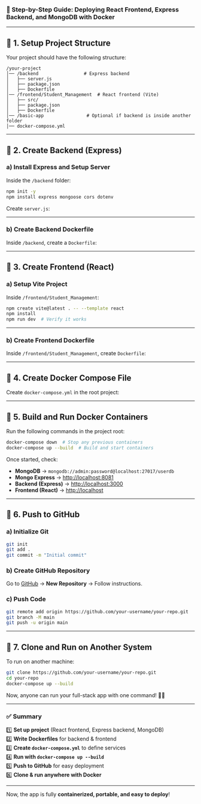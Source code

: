 ### **🚀 Step-by-Step Guide: Deploying React Frontend, Express Backend, and MongoDB with Docker**

---

## **🔹 1. Setup Project Structure**
Your project should have the following structure:

```
/your-project
│── /backend                 # Express backend
│   ├── server.js
│   ├── package.json
│   ├── Dockerfile
│── /frontend/Student_Management  # React frontend (Vite)
│   ├── src/
│   ├── package.json
│   ├── Dockerfile
│── /basic-app                # Optional if backend is inside another folder
│── docker-compose.yml
```

---

## **🔹 2. Create Backend (Express)**
### **a) Install Express and Setup Server**
Inside the `/backend` folder:
```sh
npm init -y
npm install express mongoose cors dotenv
```

Create `server.js`:

---

### **b) Create Backend Dockerfile**
Inside `/backend`, create a `Dockerfile`:

---

## **🔹 3. Create Frontend (React)**
### **a) Setup Vite Project**
Inside `/frontend/Student_Management`:
```sh
npm create vite@latest . -- --template react
npm install
npm run dev  # Verify it works
```

---

### **b) Create Frontend Dockerfile**
Inside `/frontend/Student_Management`, create `Dockerfile`:

---

## **🔹 4. Create Docker Compose File**
Create `docker-compose.yml` in the root project:

---

## **🔹 5. Build and Run Docker Containers**
Run the following commands in the project root:
```sh
docker-compose down  # Stop any previous containers
docker-compose up --build  # Build and start containers
```
Once started, check:

- **MongoDB** → `mongodb://admin:password@localhost:27017/userdb`
- **Mongo Express** → [http://localhost:8081](http://localhost:8081)
- **Backend (Express)** → [http://localhost:3000](http://localhost:3000)
- **Frontend (React)** → [http://localhost](http://localhost)

---

## **🔹 6. Push to GitHub**
### **a) Initialize Git**
```sh
git init
git add .
git commit -m "Initial commit"
```

### **b) Create GitHub Repository**
Go to [GitHub](https://github.com) → **New Repository** → Follow instructions.

### **c) Push Code**
```sh
git remote add origin https://github.com/your-username/your-repo.git
git branch -M main
git push -u origin main
```

---

## **🔹 7. Clone and Run on Another System**
To run on another machine:

```sh
git clone https://github.com/your-username/your-repo.git
cd your-repo
docker-compose up --build
```

Now, anyone can run your full-stack app with one command! 🎉🚀

---

### **✅ Summary**
1️⃣ **Set up project** (React frontend, Express backend, MongoDB)  
2️⃣ **Write Dockerfiles** for backend & frontend  
3️⃣ **Create `docker-compose.yml`** to define services  
4️⃣ **Run with `docker-compose up --build`**  
5️⃣ **Push to GitHub** for easy deployment  
6️⃣ **Clone & run anywhere with Docker**  

---

Now, the app is fully **containerized, portable, and easy to deploy**!